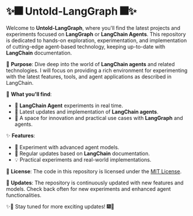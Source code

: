 # ✨🎆 Untold-LangGraph 🎆✨

Welcome to **Untold-LangGraph**, where you'll find the latest projects and experiments focused on **LangGraph** or **LangChain Agents**. This repository is dedicated to hands-on exploration, experimentation, and implementation of cutting-edge agent-based technology, keeping up-to-date with **LangChain** documentation.

🌟 **Purpose**: Dive deep into the world of **LangChain agents** and related technologies. I will focus on providing a rich environment for experimenting with the latest features, tools, and agent applications as described in LangChain.

🌠 **What you'll find**:
- 🌟 **LangChain Agent** experiments in real time.
- 💫 Latest updates and implementation of **LangChain agents**.
- 🚀 A space for innovation and practical use cases with **LangGraph** and agents.

✨ **Features**:
- 🎇 Experiment with advanced agent models.
- 🌌 Regular updates based on **LangChain** documentation.
- 💡 Practical experiments and real-world implementations.

🌠 **License**: The code in this repository is licensed under the [MIT License](LICENSE).



🎇 **Updates**: The repository is continuously updated with new features and models. Check back often for new experiments and enhanced agent functionalities.

✨🚀 Stay tuned for more exciting updates! 🎆🌠

